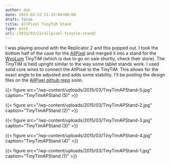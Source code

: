 ```yaml
---
author: dan
date: 2015-03-22 21:33:04+00:00
draft: false
title: AllPixel TinyTiM Stand
type: post
url: /2015/03/22/allpixel-tinytim-stand/
---
```


I was playing around with the Replicator 2 and this popped out. I took the bottom half of the case for the [AllPixel](/allpixel/) and merged it into a stand for the [WyoLum](http://wyolum.com) TinyTiM (which is due to go on sale shortly, check their store). The TinyTiM is held upright similar to the way some tablet stands work. I used solid core wires to connect the AllPixel to the TinyTiM. This allows for the exact angle to be adjusted and adds some stability. I'll be posting the design files on the [AllPixel github repo](https://github.com/ManiacalLabs/AllPixel) soon.



{{< figure src="/wp-content/uploads/2015/03/TinyTimAPStand-5.jpg" caption="TinyTimAPStand (5)" >}}





{{< figure src="/wp-content/uploads/2015/03/TinyTimAPStand-2.jpg" caption="TinyTimAPStand (2)" >}}









{{< figure src="/wp-content/uploads/2015/03/TinyTimAPStand-3.jpg" caption="TinyTimAPStand (3)" >}}





{{< figure src="/wp-content/uploads/2015/03/TinyTimAPStand-4.jpg" caption="TinyTimAPStand (4)" >}}





{{< figure src="/wp-content/uploads/2015/03/TinyTimAPStand-1.jpg" caption="TinyTimAPStand (1)" >}}
